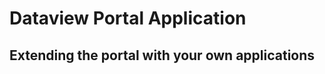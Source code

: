 Dataview Portal Application
===========================

Extending the portal with your own applications
---

